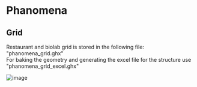 # Phanomena

## Grid

Restaurant and biolab grid is stored in the following file: "phanomena_grid.ghx" \
For baking the geometry and generating the excel file for the structure use "phanomena_grid_excel.ghx"

![image](https://user-images.githubusercontent.com/18013985/217834006-3ca7e29f-1b51-4a6c-9bda-c7b39739c64d.png)
